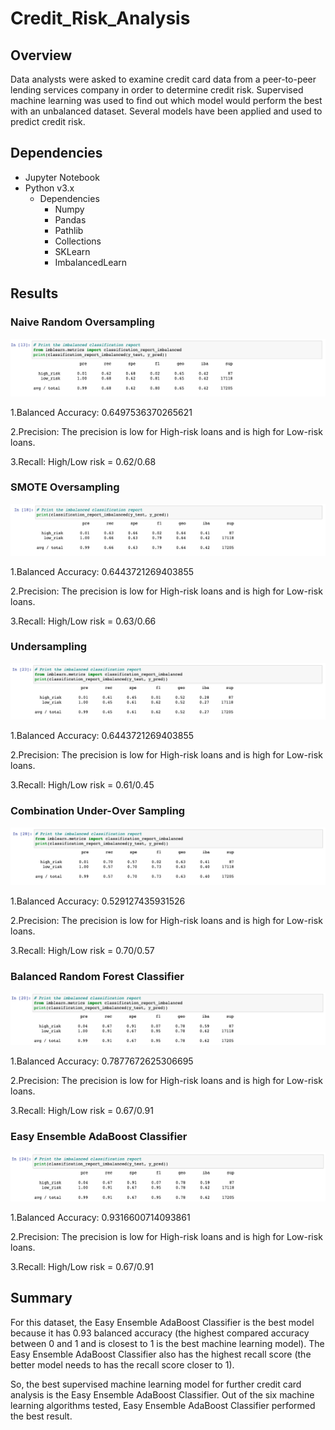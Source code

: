 # Credit_Risk_Analysis

## Overview
Data analysts were asked to examine credit card data from a peer-to-peer lending services company in order to determine credit risk. Supervised machine learning was used to find out which model would perform the best with an unbalanced dataset. Several models have been applied and used to predict credit risk.

## Dependencies
- Jupyter Notebook
- Python v3.x
  -  Dependencies
      -  Numpy
      -  Pandas
      -  Pathlib
      -  Collections
      -  SKLearn
      -  ImbalancedLearn

## Results

### Naive Random Oversampling

![Pic 1](https://github.com/Akotovets1/Credit_Risk_Analysis/blob/main/Module-17-Challenge/images/1.png)

1.Balanced Accuracy: 0.6497536370265621

2.Precision: The precision is low for High-risk loans and is high for Low-risk loans.

3.Recall: High/Low risk = 0.62/0.68



### SMOTE Oversampling

![Pic 2](https://github.com/Akotovets1/Credit_Risk_Analysis/blob/main/Module-17-Challenge/images/2.png)

1.Balanced Accuracy: 0.6443721269403855

2.Precision: The precision is low for High-risk loans and is high for Low-risk loans.

3.Recall: High/Low risk = 0.63/0.66


### Undersampling

![Pic 3](https://github.com/Akotovets1/Credit_Risk_Analysis/blob/main/Module-17-Challenge/images/3.png)

1.Balanced Accuracy: 0.6443721269403855

2.Precision: The precision is low for High-risk loans and is high for Low-risk loans.

3.Recall: High/Low risk = 0.61/0.45 


### Combination Under-Over Sampling

![Pic 4](https://github.com/Akotovets1/Credit_Risk_Analysis/blob/main/Module-17-Challenge/images/4.png)

1.Balanced Accuracy:  0.529127435931526

2.Precision: The precision is low for High-risk loans and is high for Low-risk loans.

3.Recall: High/Low risk = 0.70/0.57



### Balanced Random Forest Classifier

![Pic 5](https://github.com/Akotovets1/Credit_Risk_Analysis/blob/main/Module-17-Challenge/images/5.png)

1.Balanced Accuracy: 0.7877672625306695

2.Precision: The precision is low for High-risk loans and is high for Low-risk loans.

3.Recall: High/Low risk = 0.67/0.91

### Easy Ensemble AdaBoost Classifier

![Pic 6](https://github.com/Akotovets1/Credit_Risk_Analysis/blob/main/Module-17-Challenge/images/6.png)

1.Balanced Accuracy: 0.9316600714093861

2.Precision: The precision is low for High-risk loans and is high for Low-risk loans.

3.Recall: High/Low risk = 0.67/0.91


## Summary

For this dataset, the Easy Ensemble AdaBoost Classifier is the best model because it has 0.93 balanced accuracy (the highest compared accuracy between 0 and 1 and is closest to 1 is the best machine learning model).
The Easy Ensemble AdaBoost Classifier also has the highest recall score (the better model needs to has the recall score closer to 1).

So, the best supervised machine learning model for further credit card analysis is the Easy Ensemble AdaBoost Classifier. Out of the six machine learning algorithms tested, Easy Ensemble AdaBoost Classifier performed the best result.
